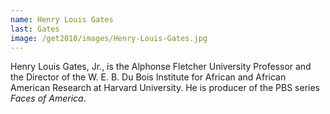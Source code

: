 ```yaml
---
name: Henry Louis Gates
last: Gates
image: /get2010/images/Henry-Louis-Gates.jpg
---
```


Henry Louis Gates, Jr., is the Alphonse Fletcher University Professor and the Director of the W. E. B. Du Bois Institute for African and African American Research at Harvard University. He is producer of the PBS series *Faces of America*.
